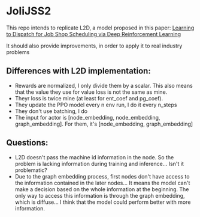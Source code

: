 # JoliJSS2

This repo intends to replicate L2D, a model proposed in this paper:
[Learning to Dispatch for Job Shop Scheduling via Deep Reinforcement Learning](https://arxiv.org/pdf/2010.12367)

It should also provide improvements, in order to apply it to real industry problems

## Differences with L2D implementation:
 - Rewards are normalized, I only divide them by a scalar. This also means that the 
 value they use for value loss is not the same as mine.
 - Theyr loss is twice mine (at least for ent_coef and pg_coef).
 - They update the PPO model every n env run, I do it every n_steps
 - They don't use batching, I do
 - The input for actor is [node_embedding, node_embedding, graph_embedding]. For them, 
   it's [node_embedding, graph_embedding]

## Questions:
 - L2D doesn't pass the machine id information in the node. So the problem is lacking 
 information during training and inference... Isn't it problematic?
 - Due to the graph embedding process, first nodes don't have access to the
 information contained in the later nodes... It means the model can't make a decision
 based on the whole information at the beginning. The only way to access this 
 information is through the graph embedding, which is diffuse... I think that the
 model could perform better with more information.
